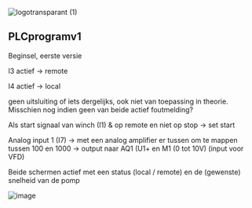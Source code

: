 
![logotransparant (1)](https://github.com/samfleur/EDIC_PLC/assets/54836951/230b4d6a-2375-41c1-9a36-6df19019ba99)


## PLCprogramv1

Beginsel, eerste versie

I3 actief → remote

I4 actief → local

geen uitsluiting of iets dergelijks, ook niet van toepassing in theorie. Misschien nog indien geen van beide actief foutmelding?

Als start signaal van winch (I1) & op remote en niet op stop → set start

Analog input 1 (I7) → met een analog amplifier er tussen om te mappen tussen 100 en 1000 → output naar AQ1 (U1+ en M1 (0 tot 10V) (input voor VFD)

Beide schermen actief met een status (local / remote) en de (gewenste) snelheid van de pomp

![image](https://github.com/samfleur/EDIC_PLC/assets/54836951/ebd99798-918e-41fc-b873-9251d1de49f0)
